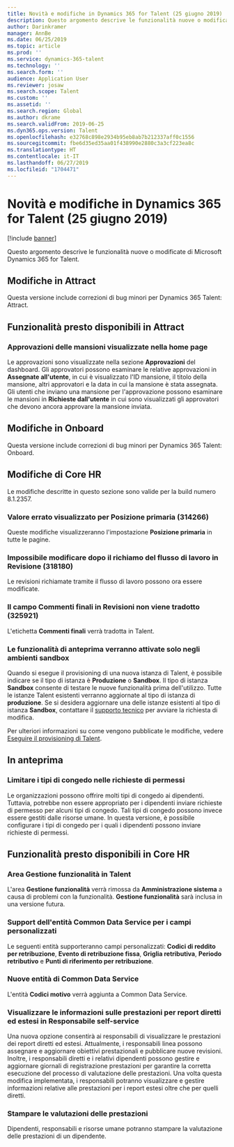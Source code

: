 ```yaml
---
title: Novità e modifiche in Dynamics 365 for Talent (25 giugno 2019)
description: Questo argomento descrive le funzionalità nuove o modificate di Microsoft Dynamics 365 for Talent.
author: Darinkramer
manager: AnnBe
ms.date: 06/25/2019
ms.topic: article
ms.prod: ''
ms.service: dynamics-365-talent
ms.technology: ''
ms.search.form: ''
audience: Application User
ms.reviewer: josaw
ms.search.scope: Talent
ms.custom: ''
ms.assetid: ''
ms.search.region: Global
ms.author: dkrame
ms.search.validFrom: 2019-06-25
ms.dyn365.ops.version: Talent
ms.openlocfilehash: e32768c898e2934b95eb8ab7b212337aff0c1556
ms.sourcegitcommit: fbe6d35ed35aa01f438990e2880c3a3cf223ea8c
ms.translationtype: HT
ms.contentlocale: it-IT
ms.lasthandoff: 06/27/2019
ms.locfileid: "1704471"
---
```

# <a name="whats-new-or-changed-in-dynamics-365-for-talent-june-25-2019"></a>Novità e modifiche in Dynamics 365 for Talent (25 giugno 2019)

[!include [banner](includes/banner.md)]

Questo argomento descrive le funzionalità nuove o modificate di Microsoft Dynamics 365 for Talent.

## <a name="changes-in-attract"></a>Modifiche in Attract

Questa versione include correzioni di bug minori per Dynamics 365 Talent: Attract.

## <a name="coming-soon-in-attract"></a>Funzionalità presto disponibili in Attract

### <a name="job-approvals-appear-on-the-home-page"></a>Approvazioni delle mansioni visualizzate nella home page

Le approvazioni sono visualizzate nella sezione **Approvazioni** del dashboard. Gli approvatori possono esaminare le relative approvazioni in **Assegnate all'utente**, in cui è visualizzato l'ID mansione, il titolo della mansione, altri approvatori e la data in cui la mansione è stata assegnata. Gli utenti che inviano una mansione per l'approvazione possono esaminare le mansioni in **Richieste dall'utente** in cui sono visualizzati gli approvatori che devono ancora approvare la mansione inviata.

## <a name="changes-in-onboard"></a>Modifiche in Onboard
Questa versione include correzioni di bug minori per Dynamics 365 Talent: Onboard.

## <a name="changes-in-core-hr"></a>Modifiche di Core HR

Le modifiche descritte in questo sezione sono valide per la build numero 8.1.2357.

### <a name="incorrect-value-displayed-for-primary-position-314266"></a>Valore errato visualizzato per Posizione primaria (314266)

Queste modifiche visualizzeranno l'impostazione **Posizione primaria** in tutte le pagine.

### <a name="cant-edit-after-recalling-the-workflow-in-review-318180"></a>Impossibile modificare dopo il richiamo del flusso di lavoro in Revisione (318180)

Le revisioni richiamate tramite il flusso di lavoro possono ora essere modificate.

### <a name="final-comments-field-in-reviews-isnt-translated-325921"></a>Il campo Commenti finali in Revisioni non viene tradotto (325921)

L'etichetta **Commenti finali** verrà tradotta in Talent.

### <a name="preview-features-will-be-enabled-only-in-sandbox-environments"></a>Le funzionalità di anteprima verranno attivate solo negli ambienti sandbox

Quando si esegue il provisioning di una nuova istanza di Talent, è possibile indicare se il tipo di istanza è **Produzione** o **Sandbox**. Il tipo di istanza **Sandbox** consente di testare le nuove funzionalità prima dell'utilizzo. Tutte le istanze Talent esistenti verranno aggiornate al tipo di istanza di **produzione**. Se si desidera aggiornare una delle istanze esistenti al tipo di istanza **Sandbox**, contattare il [supporto tecnico](https://docs.microsoft.com/dynamics365/unified-operations/talent/talent-support) per avviare la richiesta di modifica.

Per ulteriori informazioni su come vengono pubblicate le modifiche, vedere [Eseguire il provisioning di Talent](https://docs.microsoft.com/dynamics365/unified-operations/talent/provisioning-talent).

## <a name="in-preview"></a>In anteprima

### <a name="restrict-the-leave-types-in-time-off-requests"></a>Limitare i tipi di congedo nelle richieste di permessi

Le organizzazioni possono offrire molti tipi di congedo ai dipendenti. Tuttavia, potrebbe non essere appropriato per i dipendenti inviare richieste di permesso per alcuni tipi di congedo. Tali tipi di congedo possono invece essere gestiti dalle risorse umane. In questa versione, è possibile configurare i tipi di congedo per i quali i dipendenti possono inviare richieste di permessi. 

## <a name="coming-soon-in-core-hr"></a>Funzionalità presto disponibili in Core HR

### <a name="feature-management-area-in-talent"></a>Area Gestione funzionalità in Talent

L'area **Gestione funzionalità** verrà rimossa da **Amministrazione sistema** a causa di problemi con la funzionalità. **Gestione funzionalità** sarà inclusa in una versione futura. 

### <a name="common-data-service-entity-support-for-custom-fields"></a>Support dell'entità Common Data Service per i campi personalizzati

Le seguenti entità supporteranno campi personalizzati: **Codici di reddito per retribuzione**, **Evento di retribuzione fissa**, **Griglia retributiva**, **Periodo retributivo** e **Punti di riferimento per retribuzione**. 

### <a name="new-common-data-service-entities"></a>Nuove entità di Common Data Service

L'entità **Codici motivo** verrà aggiunta a Common Data Service.

### <a name="view-performance-information-for-direct-and-extended-reports-in-manager-self-service"></a>Visualizzare le informazioni sulle prestazioni per report diretti ed estesi in Responsabile self-service

Una nuova opzione consentirà ai responsabili di visualizzare le prestazioni dei report diretti ed estesi. Attualmente, i responsabili linea possono assegnare e aggiornare obiettivi prestazionali e pubblicare nuove revisioni. Inoltre, i responsabili diretti e i relativi dipendenti possono gestire e aggiornare giornali di registrazione prestazioni per garantire la corretta esecuzione del processo di valutazione delle prestazioni. Una volta questa modifica implementata, i responsabili potranno visualizzare e gestire informazioni relative alle prestazioni per i report estesi oltre che per quelli diretti.

### <a name="print-performance-reviews"></a>Stampare le valutazioni delle prestazioni

Dipendenti, responsabili e risorse umane potranno stampare la valutazione delle prestazioni di un dipendente.
